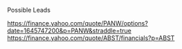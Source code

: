 Possible Leads



https://finance.yahoo.com/quote/PANW/options?date=1645747200&p=PANW&straddle=true
https://finance.yahoo.com/quote/ABST/financials?p=ABST
